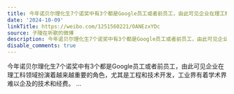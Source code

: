 ```yaml
---
title: 今年诺贝尔理化生7个诺奖中有3个都是Google员工或者前员工，由此可见企业在理工科领域扮演着越来越重要的角色，尤其是工程和技术开发，工业界有着学术界难以企及...
date: '2024-10-09'
linkTitle: https://weibo.com/1251560221/OANEzxYDc
source: 子陵在听歌的微博
description: 今年诺贝尔理化生7个诺奖中有3个都是Google员工或者前员工，由此可见企业在理工科领域扮演着越来越重要的角色，尤其是工程和技术开发，工业界有着学术界难以企及的技术和经费。  ...
disable_comments: true
---
```

今年诺贝尔理化生7个诺奖中有3个都是Google员工或者前员工，由此可见企业在理工科领域扮演着越来越重要的角色，尤其是工程和技术开发，工业界有着学术界难以企及的技术和经费。  ...